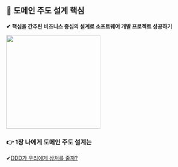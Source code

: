  ## 📌 도메인 주도 설계 핵심 
<strong>✔ 핵심을 간추린 비즈니스 중심의 설계로 소프트웨어 개발 프로젝트 성공하기</strong>

<img src="http://image.yes24.com/goods/48577718/XL" width="250px" height="250px">

### 👉 1장 나에게 도메인 주도 설계는
✔<a href="">DDD가 우리에게 상처를 줄까?</a> 


